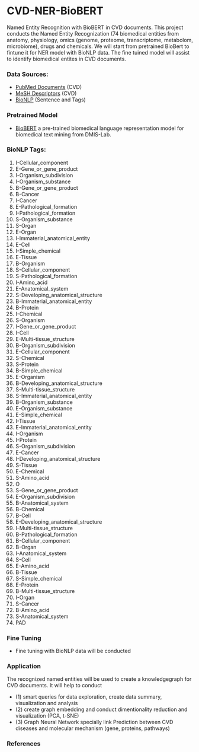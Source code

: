 # CVD-NER-BioBERT
Named Entity Recognition with BioBERT in CVD documents. This project conducts the Named Entity Recognization (74 biomedical entities from anatomy, physiology, omics (genome, proteome, transcriptome, metabolom, microbiome), drugs and chemicals. We will start from pretrained BioBert to fintune it for NER model with BioNLP data. The fine tuined model will assist to identify biomedical entites in CVD documents.

### Data Sources:
 - [PubMed Documents](https://pubmed.ncbi.nlm.nih.gov/download/) (CVD)
 - [MeSH Descriptors](https://meshb.nlm.nih.gov/treeView) (CVD)
 - [BioNLP](https://www.ncbi.nlm.nih.gov/research/bionlp/Data/) (Sentence and Tags)

### Pretrained Model
-  [BioBERT](https://github.com/dmis-lab/biobert) a pre-trained biomedical language representation model for biomedical text mining from DMIS-Lab.

### BioNLP Tags:


1. I-Cellular_component
2. E-Gene_or_gene_product
3. I-Organism_subdivision
4. I-Organism_substance
5. B-Gene_or_gene_product
6. B-Cancer
7. I-Cancer
8. E-Pathological_formation
9. I-Pathological_formation
10. S-Organism_substance
11. S-Organ
12. E-Organ
13. I-Immaterial_anatomical_entity
14. E-Cell
15. I-Simple_chemical
16. E-Tissue
17. B-Organism
18. S-Cellular_component
19. S-Pathological_formation
20. I-Amino_acid
21. E-Anatomical_system
22. S-Developing_anatomical_structure
23. B-Immaterial_anatomical_entity
24. B-Protein
25. I-Chemical
26. S-Organism
27. I-Gene_or_gene_product
28. I-Cell
29. E-Multi-tissue_structure
30. B-Organism_subdivision
31. E-Cellular_component
32. S-Chemical
33. S-Protein
34. B-Simple_chemical
35. E-Organism
36. B-Developing_anatomical_structure
37. S-Multi-tissue_structure
38. S-Immaterial_anatomical_entity
39. B-Organism_substance
40. E-Organism_substance
41. E-Simple_chemical
42. I-Tissue
43. E-Immaterial_anatomical_entity
44. I-Organism
45. I-Protein
46. S-Organism_subdivision
47. E-Cancer
48. I-Developing_anatomical_structure
49. S-Tissue
50. E-Chemical
51. S-Amino_acid
52. O
53. S-Gene_or_gene_product
54. E-Organism_subdivision
55. B-Anatomical_system
56. B-Chemical
57. B-Cell
58. E-Developing_anatomical_structure
59. I-Multi-tissue_structure
60. B-Pathological_formation
61. B-Cellular_component
62. B-Organ
63. I-Anatomical_system
64. S-Cell
65. E-Amino_acid
66. B-Tissue
67. S-Simple_chemical
68. E-Protein
69. B-Multi-tissue_structure
70. I-Organ
71. S-Cancer
72. B-Amino_acid
73. S-Anatomical_system
74. PAD


### Fine Tuning
- Fine tuning with BioNLP data will be conducted

### Application
The recognized named entities will be used to create a knowledgegraph for CVD documents. It will help to conduct
-  (1) smart queries for data exploration, create data summary, visualization and analysis 
-  (2) create graph embedding and conduct dimentionality reduction and visualization (PCA, t-SNE)
-  (3) Graph Neural Network specially link Prediction between CVD diseases and molecular mechanism (gene,  proteins, pathways)

### References
